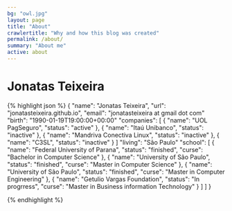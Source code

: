 ```yaml
---
bg: "owl.jpg"
layout: page
title: "About"
crawlertitle: "Why and how this blog was created"
permalink: /about/
summary: "About me"
active: about
---
```


# Jonatas Teixeira

{% highlight json %}
{
    "name": "Jonatas Teixeira",
    "url": "jonatasteixeira.github.io",
    "email": "jonatasteixeira at gmail dot com"
    "birth": "1990-01-19T19:00:00+00:00"
    "companies": [
        { "name": "UOL PagSeguro", "status": "active" },
        { "name": "Itaú Unibanco", "status": "inactive" },
        { "name": "Mandriva Conectiva Linux", "status": "inactive" },
        { "name": "C3SL", "status": "inactive" }
    ]
    "living": "São Paulo"
    "school": [
        { 
            "name": "Federal University of Parana", 
            "status": "finished", 
            "curse": "Bachelor in Computer Science" 
        },
        { 
            "name": "University of São Paulo", 
            "status": "finished", 
            "curse": "Master in Computer Science" 
        },
        { 
            "name": "University of São Paulo", 
            "status": "finished", 
            "curse": "Master in Computer Engineering" 
        }, 
        { 
            "name": "Getulio Vargas Foundation", 
            "status": "In progrress", 
            "curse": "Master in Business information Technology" 
        }
    ]
    ]
}

{% endhighlight %}

